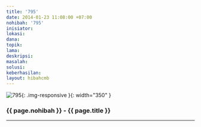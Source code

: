 ```yaml
---
title: '795'
date: 2014-01-23 11:08:00 +07:00
nohibah: '795'
inisiator: 
lokasi: 
dana: 
topik: 
lama: 
deskripsi: 
masalah: 
solusi: 
keberhasilan: 
layout: hibahcmb
---
```


![795](/static/img/hibahcmb/795.png){: .img-responsive }{: width="350" }

### {{ page.nohibah }} - {{ page.title }}

---
